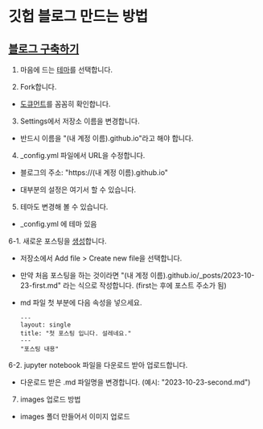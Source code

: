 # 깃헙 블로그 만드는 방법

## [블로그 구축하기](https://www.youtube.com/watch?v=ACzFIAOsfpM)

1. 마음에 드는 [테마](https://github.com/topics/jekyll-theme)를 선택합니다.

2. Fork합니다.

  * [도큐먼트](https://mmistakes.github.io/minimal-mistakes/docs/configuration)를 꼼꼼히 확인합니다.

3. Settings에서 저장소 이름을 변경합니다.
   
  * 반드시 이름을 "(내 계정 이름).github.io"라고 해야 합니다.

4. _config.yml 파일에서 URL을 수정합니다.
   
  * 블로그의 주소: "https://(내 계정 이름).github.io"
    
  * 대부분의 설정은 여기서 할 수 있습니다.

5. 테마도 변경해 볼 수 있습니다.
   
  * _config.yml 에 테마 있음

6-1. 새로운 포스팅을 [생성](https://jekyllrb.com/docs/posts)합니다.

  * 저장소에서 Add file > Create new file을 선택합니다.

  * 만약 처음 포스팅을 하는 것이라면 "(내 계정 이름).github.io/_posts/2023-10-23-first.md" 라는 식으로 작성합니다. (first는 후에 포스트 주소가 됨)

  * md 파일 첫 부분에 다음 속성을 넣으세요.
    
    ```
    ---
    layout: single
    title: "첫 포스팅 입니다. 설레네요."
    ---
    "포스팅 내용"
    ```

6-2. jupyter notebook 파일을 다운로드 받아 업로드합니다.

  * 다운로드 받은 .md 파일명을 변경합니다. (예시: "2023-10-23-second.md")

7. images 업로드 방법

  * images 폴더 만들어서 이미지 업로드
